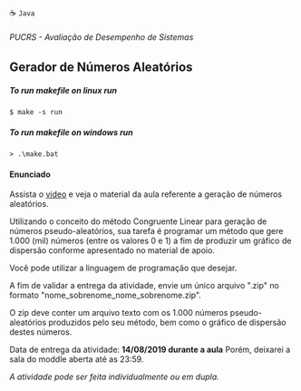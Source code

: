:coffee: `Java`

###### _PUCRS - Avaliação de Desempenho de Sistemas_
## Gerador de Números Aleatórios 

##### To run makefile on linux run
    
    $ make -s run

##### To run makefile on windows run
    
    > .\make.bat

#### Enunciado

Assista o [video](https://www.dropbox.com/s/hus48qe9gkej8xk/Gera%C3%A7%C3%A3o%20de%20n%C3%BAmeros%20pseudo-aleat%C3%B3rios.mp4?dl=0) e veja o material da aula referente a geração de números aleatórios.

Utilizando o conceito do método Congruente Linear para geração de números pseudo-aleatórios, sua tarefa é programar um método que gere 1.000 (mil) números (entre os valores 0 e 1) a fim de produzir um gráfico de dispersão conforme apresentado no material de apoio.

Você pode utilizar a linguagem de programação que desejar.

A fim de validar a entrega da atividade, envie um único arquivo ".zip" no formato "nome_sobrenome_nome_sobrenome.zip".

O zip deve conter um arquivo texto com os 1.000 números pseudo-aleatórios produzidos pelo seu método, bem como o gráfico de dispersão destes números.

Data de entrega da atividade: **14/08/2019 durante a aula** Porém, deixarei a sala do moddle aberta até as 23:59.

_A atividade pode ser feita individualmente ou em dupla._